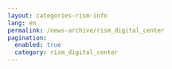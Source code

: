 ```yaml
---
layout: categories-rism-info
lang: en
permalink: /news-archive/rism_digital_center
pagination: 
  enabled: true
  category: rism_digital_center
---
```

